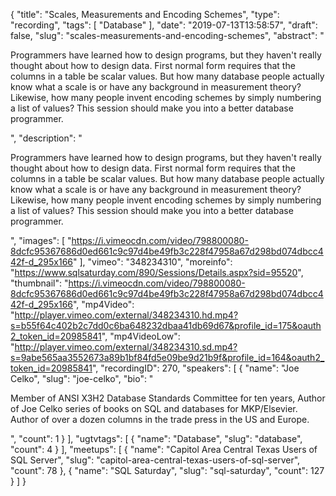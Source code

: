 {
  "title": "Scales, Measurements and Encoding Schemes",
  "type": "recording",
  "tags": [
    "Database"
  ],
  "date": "2019-07-13T13:58:57",
  "draft": false,
  "slug": "scales-measurements-and-encoding-schemes",
  "abstract": "<p>Programmers have learned how to design programs, but they haven't really thought about how to design data. First normal form requires that the columns in a table be scalar values. But how many database people actually know what a scale is or have any background in measurement theory? Likewise, how many people invent encoding schemes by simply numbering a list of values? This session should make you into a better database programmer.</p>",
  "description": "<p>Programmers have learned how to design programs, but they haven't really thought about how to design data. First normal form requires that the columns in a table be scalar values. But how many database people actually know what a scale is or have any background in measurement theory? Likewise, how many people invent encoding schemes by simply numbering a list of values? This session should make you into a better database programmer.</p>",
  "images": [
    "https://i.vimeocdn.com/video/798800080-8dcfc95367686d0ed661c9c97d4be49fb3c228f47958a67d298bd074dbcc442f-d_295x166"
  ],
  "vimeo": "348234310",
  "moreinfo": "https://www.sqlsaturday.com/890/Sessions/Details.aspx?sid=95520",
  "thumbnail": "https://i.vimeocdn.com/video/798800080-8dcfc95367686d0ed661c9c97d4be49fb3c228f47958a67d298bd074dbcc442f-d_295x166",
  "mp4Video": "http://player.vimeo.com/external/348234310.hd.mp4?s=b55f64c402b2c7dd0c6ba648232dbaa41db69d67&profile_id=175&oauth2_token_id=20985841",
  "mp4VideoLow": "http://player.vimeo.com/external/348234310.sd.mp4?s=9abe565aa3552673a89b1bf84fd5e09be9d21b9f&profile_id=164&oauth2_token_id=20985841",
  "recordingID": 270,
  "speakers": [
    {
      "name": "Joe Celko",
      "slug": "joe-celko",
      "bio": "<p>Member of ANSI X3H2 Database Standards Committee for ten years, Author of Joe Celko series of books on SQL and databases for MKP/Elsevier. Author of over a dozen columns in the trade press in the US and Europe.</p>",
      "count": 1
    }
  ],
  "ugtvtags": [
    {
      "name": "Database",
      "slug": "database",
      "count": 4
    }
  ],
  "meetups": [
    {
      "name": "Capitol Area Central Texas Users of SQL Server",
      "slug": "capitol-area-central-texas-users-of-sql-server",
      "count": 78
    },
    {
      "name": "SQL Saturday",
      "slug": "sql-saturday",
      "count": 127
    }
  ]
}